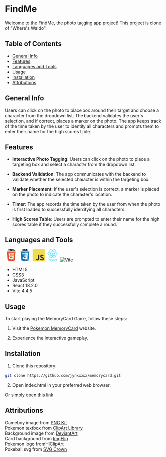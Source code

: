 # FindMe

Welcome to the FindMe, the photo tagging app project! This project is clone of "Where's Waldo". 


## Table of Contents 
- [General Info](#general-info)
- [Features](#features)
- [Languages and Tools](#languages-and-tools)
- [Usage](#usage)
- [Installation](#installation)
- [Attributions](#attributions)

## General Info
Users can click on the photo to place box around their target and choose a character from the dropdown list. The backend validates the user's selection, and if correct, places a marker on the photo. The app keeps track of the time taken by the user to identify all characters and prompts them to enter their name for the high scores table.

## Features
- **Interactive Photo Tagging**: Users can click on the photo to place a targeting box and select a character from the dropdown list.

- **Backend Validation**: The app communicates with the backend to validate whether the selected character is within the targeting box.

- **Marker Placement**: If the user's selection is correct, a marker is placed on the photo to indicate the character's location.

- **Timer**: The app records the time taken by the user from when the photo is first loaded to successfully identifying all characters.

- **High Scores Table**: Users are prompted to enter their name for the high scores table if they successfully complete a round.

## Languages and Tools
<a href="https://www.w3.org/html/" target="_blank" rel="noreferrer"> <img src="https://raw.githubusercontent.com/devicons/devicon/master/icons/html5/html5-original-wordmark.svg" alt="html5" width="40" height="40"/> </a><a href="https://www.w3schools.com/css/" target="_blank" rel="noreferrer"> <img src="https://raw.githubusercontent.com/devicons/devicon/master/icons/css3/css3-original-wordmark.svg" alt="css3" width="40" height="40"/> </a> <a href="https://developer.mozilla.org/en-US/docs/Web/JavaScript" target="_blank" rel="noreferrer"> <img src="https://raw.githubusercontent.com/devicons/devicon/master/icons/javascript/javascript-original.svg" alt="javascript" width="40" height="40"/> </a><a href="https://reactjs.org/" target="_blank" rel="noreferrer"> <img src="https://raw.githubusercontent.com/devicons/devicon/master/icons/react/react-original-wordmark.svg" alt="react" width="40" height="40"/> </a> <a href="https://vitejs.dev/" target="_blank" rel="noreferrer"> <img src="https://raw.githubusercontent.com/vitejs/vite/main/docs/public/logo.svg" alt="Vite" width="40" height="40"/></a>

- HTML5
- CSS3
- JavaScript
- React 18.2.0
- Vite 4.4.5


## Usage
To start playing the MemoryCard Game, follow these steps:

1. Visit the [Pokemon MemoryCard](https://jynxxxxx.github.io/memorycard/) website.

2. Experience the interactive gameplay.


## Installation
1. Clone this repository:

```bash
git clone https://github.com/jynxxxxx/memorycard.git
```

2. Open index.html in your preferred web browser.

Or simply open <a href="https://jynxxxxx.github.io/memorycard/" target="_blank" rel="noreferrer">this link </a>

## Attributions

<div>Gameboy image from <a href="https://www.pngkit.com/view/u2q8i1o0r5q8a9q8_graphic-royalty-free-download-drawing-console-for-free/">PNG Kit</a></div>

<div>Pokemon textbox from <a href="https://clipart-library.com/clip-art/666446_pokemon-text-box-png.htm">ClipArt Library</a></div>

<div>Background image from <a href="https://www.deviantart.com/nemotrex/art/background-prairie-pokemon-screencapture-861064355">DeviantArt</a></div>

<div>Card background from <a href="https://imgflip.com/memetemplate/392364694/Pokemon-Battle">ImgFlip</a></div>

<div>Pokemon logo from<a href="https://www.hiclipart.com/free-transparent-background-png-clipart-vwdgd/download">HiClipArt</a></div>

<div>Pokeball svg from <a href="https://svgcrown.com/download.php?category=pokeball&id=3">SVG Crown</a></div>